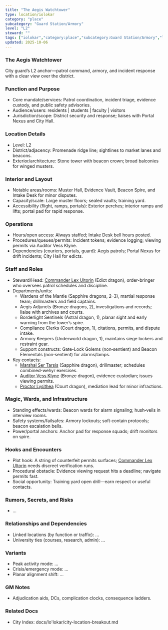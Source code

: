 ```yaml
---
title: "The Aegis Watchtower"
type: location/iolokar
category: "place"
subcategory: "Guard Station/Armory"
level: "L2"
steward: ""
tags: ["iolokar","category:place","subcategory:Guard Station/Armory","level:L2"]
updated: 2025-10-06
---
```

### The Aegis Watchtower

City guard’s L2 anchor—patrol command, armory, and incident response with a clear view over the district.

### Function and Purpose

- Core mandate/services: Patrol coordination, incident triage, evidence custody, and public safety advisories.
- Audience/users: residents | students | faculty | visitors
- Jurisdiction/scope: District security and response; liaises with Portal Nexus and City Hall.

### Location Details

- Level: L2
- District/adjacency: Promenade ridge line; sightlines to market lanes and beacons.
- Exterior/architecture: Stone tower with beacon crown; broad balconies for winged musters.

### Interior and Layout

- Notable areas/rooms: Muster Hall, Evidence Vault, Beacon Spire, and Intake Desk for minor disputes.
- Capacity/scale: Large muster floors; sealed vaults; training yard.
- Accessibility (flight, ramps, portals): Exterior perches; interior ramps and lifts; portal pad for rapid response.

### Operations

- Hours/open access: Always staffed; Intake Desk bell hours posted.
- Procedures/queues/permits: Incident tokens; evidence logging; viewing permits via Auditor Vess Klyne.
- Dependencies (couriers, portals, guard): Aegis patrols; Portal Nexus for drift incidents; City Hall for edicts.

### Staff and Roles

- Steward/Head: [Commander Lex Ultorin](../People/commander-lex-ultorin.md) (Edict dragon), order-bringer who oversees patrol schedules and discipline.
- Departments/units:
  - Wardens of the Mantle (Sapphire dragons, 2–3), martial response team; drillmasters and field captains.
  - Aegis Adjuncts (Bronze dragons, 2), investigations and records; liaise with archives and courts.
  - Borderlight Sentinels (Astral dragon, 1), planar sight and early warning from the tower’s spire.
  - Compliance Clerks (Court dragon, 1), citations, permits, and dispute intake.
  - Armory Keepers (Underworld dragon, 1), maintains siege lockers and restraint gear.
  - Support constructs: Gate-Lock Golems (non‑sentient) and Beacon Elementals (non‑sentient) for alarms/lamps.
- Key contacts:
  - [Marshal Ser Tarsis](../People/marshal-ser-tarsis.md) (Sapphire dragon), drillmaster; schedules combined-wehyr exercises.
  - [Auditor Vess Klyne](../People/auditor-vess-klyne.md) (Bronze dragon), evidence custodian; issues viewing permits.
  - [Proctor Lysithea](../People/proctor-lysithea.md) (Court dragon), mediation lead for minor infractions.

### Magic, Wards, and Infrastructure

- Standing effects/wards: Beacon wards for alarm signaling; hush‑veils in interview rooms.
- Safety systems/failsafes: Armory lockouts; soft‑contain protocols; beacon escalation bells.
- Power/portal anchors: Anchor pad for response squads; drift monitors on spire.

### Hooks and Encounters

- Plot hook: A string of counterfeit permits surfaces; [Commander Lex Ultorin](../People/commander-lex-ultorin.md) needs discreet verification runs.
- Procedural obstacle: Evidence viewing request hits a deadline; navigate permits fast.
- Social opportunity: Training yard open drill—earn respect or useful contacts.

### Rumors, Secrets, and Risks

- ...

### Relationships and Dependencies

- Linked locations (by function or traffic): ...
- University ties (courses, research, admin): ...

### Variants

- Peak activity mode: ...
- Crisis/emergency mode: ...
- Planar alignment shift: ...

### GM Notes

- Adjudication aids, DCs, complication clocks, consequence ladders.

### Related Docs

- City Index: docs/Io'lokar/city-location-breakout.md

